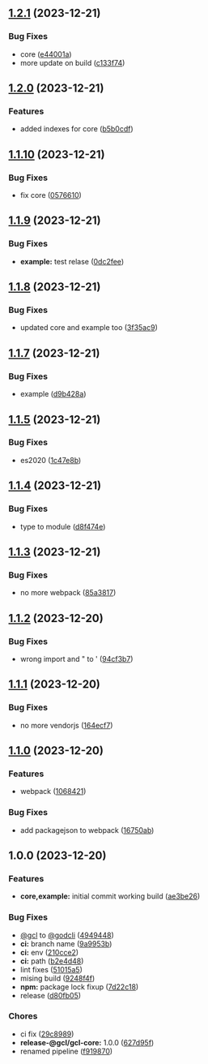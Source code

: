 ## [1.2.1](https://github.com/dtap001/gcl/compare/v1.2.0...v1.2.1) (2023-12-21)


### Bug Fixes

* core ([e44001a](https://github.com/dtap001/gcl/commit/e44001a419682d13a292a3a3c0956e58b50df502))
* more update on build ([c133f74](https://github.com/dtap001/gcl/commit/c133f7495c235b9c56b13967f9168c1e984d35b0))

## [1.2.0](https://github.com/dtap001/gcl/compare/v1.1.10...v1.2.0) (2023-12-21)


### Features

* added indexes for core ([b5b0cdf](https://github.com/dtap001/gcl/commit/b5b0cdf7128170362c85106381b4f3aa577b15fc))

## [1.1.10](https://github.com/dtap001/gcl/compare/v1.1.9...v1.1.10) (2023-12-21)


### Bug Fixes

* fix core ([0576610](https://github.com/dtap001/gcl/commit/057661049df82a19e2f53098722d89191ff1138d))

## [1.1.9](https://github.com/dtap001/gcl/compare/v1.1.8...v1.1.9) (2023-12-21)


### Bug Fixes

* **example:** test relase ([0dc2fee](https://github.com/dtap001/gcl/commit/0dc2feea669d5e96787885aa98c0a7e2aaf1fa3e))

## [1.1.8](https://github.com/dtap001/gcl/compare/v1.1.7...v1.1.8) (2023-12-21)


### Bug Fixes

* updated core and example too ([3f35ac9](https://github.com/dtap001/gcl/commit/3f35ac9cc14f20c15384f9cb770425db12de346e))

## [1.1.7](https://github.com/dtap001/gcl/compare/v1.1.6...v1.1.7) (2023-12-21)


### Bug Fixes

* example ([d9b428a](https://github.com/dtap001/gcl/commit/d9b428a446d07156d6b0f8e8a1fe10732a4399f3))

## [1.1.5](https://github.com/dtap001/gcl/compare/v1.1.4...v1.1.5) (2023-12-21)


### Bug Fixes

* es2020 ([1c47e8b](https://github.com/dtap001/gcl/commit/1c47e8be0482f6900b88246f306a353adf61bb69))

## [1.1.4](https://github.com/dtap001/gcl/compare/v1.1.3...v1.1.4) (2023-12-21)


### Bug Fixes

* type to module ([d8f474e](https://github.com/dtap001/gcl/commit/d8f474e88e96c1d9464054d42077d4b184d8ba66))

## [1.1.3](https://github.com/dtap001/gcl/compare/v1.1.2...v1.1.3) (2023-12-21)


### Bug Fixes

* no more webpack ([85a3817](https://github.com/dtap001/gcl/commit/85a38175e5b704b03e6787f1d193a88a08611032))

## [1.1.2](https://github.com/dtap001/gcl/compare/v1.1.1...v1.1.2) (2023-12-20)


### Bug Fixes

* wrong import and " to ' ([94cf3b7](https://github.com/dtap001/gcl/commit/94cf3b76e6163e6d477bce234c7159fe23ca1139))

## [1.1.1](https://github.com/dtap001/gcl/compare/v1.1.0...v1.1.1) (2023-12-20)


### Bug Fixes

* no more vendorjs ([164ecf7](https://github.com/dtap001/gcl/commit/164ecf73a66c8561c3102d8bb701027ec269c82c))

## [1.1.0](https://github.com/dtap001/gcl/compare/v1.0.0...v1.1.0) (2023-12-20)


### Features

* webpack ([1068421](https://github.com/dtap001/gcl/commit/106842105f1ba60bfbcbdb3f4138731b331d40a4))


### Bug Fixes

* add packagejson to webpack ([16750ab](https://github.com/dtap001/gcl/commit/16750ab6cc82e48c5713ad65c89b1fa4c5b72c7b))

## 1.0.0 (2023-12-20)


### Features

* **core,example:** initial commit working build ([ae3be26](https://github.com/dtap001/gcl/commit/ae3be262ac6d423e33dddd8812f97d55bb3603ee))


### Bug Fixes

* [@gcl](https://github.com/gcl) to [@godcli](https://github.com/godcli) ([4949448](https://github.com/dtap001/gcl/commit/4949448b502387ee9e1973b7e68a0bfab3976e94))
* **ci:** branch name ([9a9953b](https://github.com/dtap001/gcl/commit/9a9953bbc3eb1ef520a2be16f978a8c2395693d0))
* **ci:** env ([210cce2](https://github.com/dtap001/gcl/commit/210cce2dd3de80af7e4448a3848c335dd62550ea))
* **ci:** path ([b2e4d48](https://github.com/dtap001/gcl/commit/b2e4d481f11bbf97e2c55285dc858a65e11c8bf8))
* lint fixes ([51015a5](https://github.com/dtap001/gcl/commit/51015a5e4459f609d61c5d31a19eb175b0c38108))
* mising build ([9248f4f](https://github.com/dtap001/gcl/commit/9248f4fae88e1e4a8455a8fccd19b26289df515b))
* **npm:** package lock fixup ([7d22c18](https://github.com/dtap001/gcl/commit/7d22c18fa2941e7a03d32ea854ad886b62de95ad))
* release ([d80fb05](https://github.com/dtap001/gcl/commit/d80fb05fb5fe97166e06995b53d9d7993dfe74ac))


### Chores

* ci fix ([29c8989](https://github.com/dtap001/gcl/commit/29c8989565db02be4eca8afc3bcd7e343379c251))
* **release-@gcl/gcl-core:** 1.0.0 ([627d95f](https://github.com/dtap001/gcl/commit/627d95fddcb89375f37dbc30769ab4b7d7ea7e5f))
* renamed pipeline ([f919870](https://github.com/dtap001/gcl/commit/f9198707840b2069b252c16ac4687a0d1e3435c6))
